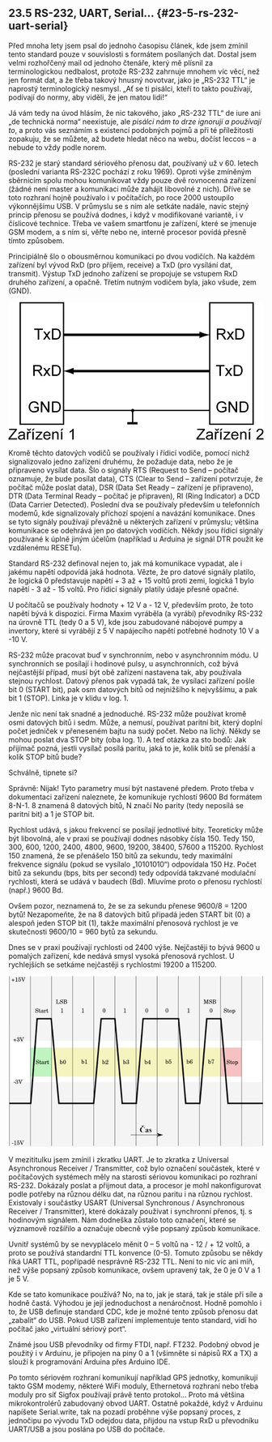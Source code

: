 ## 23.5 RS-232, UART, Serial… {#23-5-rs-232-uart-serial}

Před mnoha lety jsem psal do jednoho časopisu článek, kde jsem zmínil tento standard pouze v souvislosti s formátem posílaných dat. Dostal jsem velmi rozhořčený mail od jednoho čtenáře, který mě plísnil za terminologickou nedbalost, protože RS-232 zahrnuje mnohem víc věcí, než jen formát dat, a že třeba takový hnusný novotvar, jako je „RS-232 TTL“ je naprostý terminologický nesmysl. „Ať se ti pisálci, kteří to takto používají, podívají do normy, aby viděli, že jen matou lidi!“

Já vám tedy na úvod hlásím, že nic takového, jako „RS-232 TTL“ de iure ani „de technická norma“ neexistuje, ale _pisálci nám to drze ignorují a používají to_, a proto vás seznámím s existencí podobných pojmů a při té příležitosti zopakuju, že se můžete, až budete hledat něco na webu, dočíst leccos – a nebude to vždy podle norem.

RS-232 je starý standard sériového přenosu dat, používaný už v 60\. letech (poslední varianta RS-232C pochází z roku 1969). Oproti výše zmíněným sběrnicím spolu mohou komunikovat vždy pouze dvě rovnocenná zařízení (žádné není master a komunikaci může zahájit libovolné z nich). Dříve se toto rozhraní hojně používalo i v počítačích, po roce 2000 ustoupilo výkonnějšímu USB. V průmyslu se s ním ale setkáte nadále, navíc stejný princip přenosu se používá dodnes, i když v modifikované variantě, i v číslicové technice. Třeba ve vašem smartfonu je zařízení, které se jmenuje GSM modem, a s ním si, věřte nebo ne, interně procesor povídá přesně tímto způsobem.

Principiálně šlo o obousměrnou komunikaci po dvou vodičích. Na každém zařízení byl vývod RxD (pro příjem, receive) a TxD (pro vysílání dat, transmit). Výstup TxD jednoho zařízení se propojuje se vstupem RxD druhého zařízení, a opačně. Třetím nutným vodičem byla, jako všude, zem (GND).

![289-1.png](../images/000372.png)

Kromě těchto datových vodičů se používaly i řídicí vodiče, pomocí nichž signalizovalo jedno zařízení druhému, že požaduje data, nebo že je připraveno vysílat data. Šlo o signály RTS (Request to Send – počítač oznamuje, že bude posílat data), CTS (Clear to Send – zařízení potvrzuje, že počítač může poslat data), DSR (Data Set Ready – zařízení je připraveno), DTR (Data Terminal Ready – počítač je připraven), RI (Ring Indicator) a DCD (Data Carrier Detected). Poslední dva se používaly především u telefonních modemů, kde signalizovaly příchozí spojení a navázání komunikace. Dnes se tyto signály používají převážně u některých zařízení v průmyslu; většina komunikace se odehrává jen po datových vodičích. Někdy jsou řídicí signály používané k úplně jiným účelům (například u Arduina je signál DTR použit ke vzdálenému RESETu).

Standard RS-232 definoval nejen to, jak má komunikace vypadat, ale i jakému napětí odpovídá jaká hodnota. Vězte, že pro datové signály platilo, že logická 0 představuje napětí + 3 až + 15 voltů proti zemi, logická 1 bylo napětí - 3 až - 15 voltů. Pro řídicí signály platily údaje přesně opačné.

U počítačů se používaly hodnoty + 12 V a - 12 V, především proto, že toto napětí bývá k dispozici. Firma Maxim vyráběla (a vyrábí) převodníky RS-232 na úrovně TTL (tedy 0 a 5 V), kde jsou zabudované nábojové pumpy a invertory, které si vyrábějí z 5 V napájecího napětí potřebné hodnoty 10 V a -10 V.

RS-232 může pracovat buď v synchronním, nebo v asynchronním módu. U synchronních se posílají i hodinové pulsy, u asynchronních, což bývá nejčastější případ, musí být obě zařízení nastavena tak, aby používala stejnou rychlost. Datový přenos pak vypadá tak, že vysílací zařízení pošle bit 0 (START bit), pak osm datových bitů od nejnižšího k nejvyššímu, a pak bit 1 (STOP). Linka je v klidu v log. 1.

Jenže nic není tak snadné a jednoduché. RS-232 může používat kromě osmi datových bitů i sedm. Může, a nemusí, používat paritní bit, který doplní počet jedniček v přeneseném bajtu na sudý počet. Nebo na lichý. Někdy se mohou poslat dva STOP bity (oba log. 1). A teď otázka za sto bodů: Jak přijímač pozná, jestli vysílač posílá paritu, jaká to je, kolik bitů se přenáší a kolik STOP bitů bude?

Schválně, tipnete si?

Správně: Nijak! Tyto parametry musí být nastavené předem. Proto třeba v dokumentaci zařízení naleznete, že komunikuje rychlostí 9600 Bd formátem 8-N-1\. 8 znamená 8 datových bitů, N značí No parity (tedy neposílá se paritní bit) a 1 je STOP bit.

Rychlost udává, s jakou frekvencí se posílají jednotlivé bity. Teoreticky může být libovolná, ale v praxi se používají dodnes násobky čísla 150\. Tedy 150, 300, 600, 1200, 2400, 4800, 9600, 19200, 38400, 57600 a 115200\. Rychlost 150 znamená, že se přenášelo 150 bitů za sekundu, tedy maximální frekvence signálu (pokud se vysílalo „10101010“) odpovídala 150 Hz. Počet bitů za sekundu (bps, bits per second) tedy odpovídá takzvané modulační rychlosti, která se udává v baudech (Bd). Mluvíme proto o přenosu rychlostí (např.) 9600 Bd.

Ovšem pozor, neznamená to, že se za sekundu přenese 9600/8 = 1200 bytů! Nezapomeňte, že na 8 datových bitů připadá jeden START bit (0) a alespoň jeden STOP bit (1), takže maximální přenosová rychlost je ve skutečnosti 9600/10 = 960 bytů za sekundu.

Dnes se v praxi používají rychlosti od 2400 výše. Nejčastěji to bývá 9600 u pomalých zařízení, kde nedává smysl vysoká přenosová rychlost. U rychlejších se setkáme nejčastěji s rychlostmi 19200 a 115200.

![291-1.png](../images/000114.png)

V mezititulku jsem zmínil i zkratku UART. Je to zkratka z Universal Asynchronous Receiver / Transmitter, což bylo označení součástek, které v počítačových systémech měly na starosti sériovou komunikaci po rozhraní RS-232\. Dokázaly poslat a přijmout data, a procesor je mohl nakonfigurovat podle potřeby na různou délku dat, na různou paritu i na různou rychlost. Existovaly i součástky USART (Universal Synchronous / Asynchronous Receiver / Transmitter), které dokázaly používat i synchronní přenos, tj. s hodinovým signálem. Nám dodneška zůstalo toto označení, které se významově rozšířilo a označuje obecně výše popsaný způsob komunikace.

Uvnitř systémů by se nevyplácelo měnit 0 – 5 voltů na - 12 / + 12 voltů, a proto se používá standardní TTL konvence (0-5). Tomuto způsobu se někdy říká UART TTL, popřípadě nesprávně RS-232 TTL. Není to nic víc ani míň, než výše popsaný způsob komunikace, ovšem upravený tak, že 0 je 0 V a 1 je 5 V.

Kde se tato komunikace používá? No, na to, jak je stará, tak je stále při síle a hodně častá. Výhodou je její jednoduchost a nenáročnost. Hodně pomohlo i to, že USB definuje standard CDC, kde je možné tento způsob přenosu dat „zabalit“ do USB. Pokud USB zařízení implementuje tento standard, vidí ho počítač jako „virtuální sériový port“.

Známé jsou USB převodníky od firmy FTDI, např. FT232\. Podobný obvod je použitý i v Arduinu, je připojen na piny 0 a 1 (všimněte si nápisů RX a TX) a slouží k programování Arduina přes Arduino IDE.

Po tomto sériovém rozhraní komunikují například GPS jednotky, komunikují takto GSM modemy, některé WiFi moduly, Ethernetová rozhraní nebo třeba moduly pro síť Sigfox používají právě tento protokol… Proto má většina mikrokontrolérů zabudovaný obvod UART. Ostatně pokaždé, když v Arduinu napíšete Serial.write, tak na pozadí proběhne výše popsaný proces, z jednočipu po vývodu TxD odejdou data, přijdou na vstup RxD u převodníku UART/USB a jsou poslána po USB do počítače.

